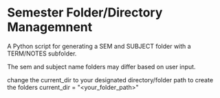 # Semester Folder/Directory Managemnent

A Python script for generating a SEM and SUBJECT folder with a TERM/NOTES subfolder.

The sem and subject name folders may differ based on user input.  

change the current_dir to your designated directory/folder path to create the folders 
current_dir = "<your_folder_path>"
